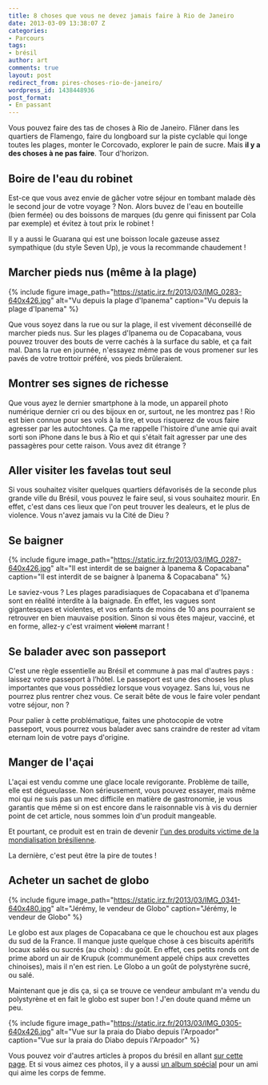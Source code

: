 ```yaml
---
title: 8 choses que vous ne devez jamais faire à Rio de Janeiro
date: 2013-03-09 13:38:07 Z
categories:
- Parcours
tags:
- brésil
author: art
comments: true
layout: post
redirect_from: pires-choses-rio-de-janeiro/
wordpress_id: 1438448936
post_format:
- En passant
---
```


Vous pouvez faire des tas de choses à Rio de Janeiro. Flâner dans les quartiers de Flamengo, faire du longboard sur la piste cyclable qui longe toutes les plages, monter le Corcovado, explorer le pain de sucre. Mais **il y a des choses à ne pas faire**. Tour d'horizon.<!-- more -->



## Boire de l'eau du robinet



Est-ce que vous avez envie de gâcher votre séjour en tombant malade dès le second jour de votre voyage ? Non. Alors buvez de l'eau en bouteille (bien fermée) ou des boissons de marques (du genre qui finissent par Cola par exemple) et évitez à tout prix le robinet !

Il y a aussi le Guarana qui est une boisson locale gazeuse assez sympathique (du style Seven Up), je vous la recommande chaudement !



## Marcher pieds nus (même à la plage)



 {% include figure image_path="https://static.irz.fr/2013/03/IMG_0283-640x426.jpg" alt="Vu depuis la plage d'Ipanema" caption="Vu depuis la plage d'Ipanema" %}


Que vous soyez dans la rue ou sur la plage, il est vivement déconseillé de marcher pieds nus. Sur les plages d'Ipanema ou de Copacabana, vous pouvez trouver des bouts de verre cachés à la surface du sable, et ça fait mal. Dans la rue en journée, n'essayez même pas de vous promener sur les pavés de votre trottoir préféré, vos pieds brûleraient.



## Montrer ses signes de richesse



Que vous ayez le dernier smartphone à la mode, un appareil photo numérique dernier cri ou des bijoux en or, surtout, ne les montrez pas ! Rio est bien connue pour ses vols à la tire, et vous risquerez de vous faire agresser par les autochtones. Ça me rappelle l'histoire d'une amie qui avait sorti son iPhone dans le bus à Rio et qui s'était fait agresser par une des passagères pour cette raison. Vous avez dit étrange ?



## Aller visiter les favelas tout seul



Si vous souhaitez visiter quelques quartiers défavorisés de la seconde plus grande ville du Brésil, vous pouvez le faire seul, si vous souhaitez mourir. En effet, c'est dans ces lieux que l'on peut trouver les dealeurs, et le plus de violence. Vous n'avez jamais vu la Cité de Dieu ?



## Se baigner



 {% include figure image_path="https://static.irz.fr/2013/03/IMG_0287-640x426.jpg" alt="Il est interdit de se baigner à Ipanema & Copacabana" caption="Il est interdit de se baigner à Ipanema & Copacabana" %}


Le saviez-vous ? Les plages paradisiaques de Copacabana et d'Ipanema sont en réalité interdite à la baignade. En effet, les vagues sont gigantesques et violentes, et vos enfants de moins de 10 ans pourraient se retrouver en bien mauvaise position. Sinon si vous êtes majeur, vacciné, et en forme, allez-y c'est vraiment <del>violent</del> marrant !



## Se balader avec son passeport



C'est une règle essentielle au Brésil et commune à pas mal d'autres pays : laissez votre passeport à l’hôtel. Le passeport est une des choses les plus importantes que vous possédiez lorsque vous voyagez. Sans lui, vous ne pourrez plus rentrer chez vous. Ce serait bête de vous le faire voler pendant votre séjour, non ?

Pour palier à cette problématique, faites une photocopie de votre passeport, vous pourrez vous balader avec sans craindre de rester ad vitam eternam loin de votre pays d'origine.



## Manger de l'açai



L'açai est vendu comme une glace locale revigorante. Problème de taille, elle est dégueulasse. Non sérieusement, vous pouvez essayer, mais même moi qui ne suis pas un mec difficile en matière de gastronomie, je vous garantis que même si on est encore dans le raisonnable vis à vis du dernier point de cet article, nous sommes loin d'un produit mangeable.

Et pourtant, ce produit est en train de devenir [l'un des produits victime de la mondialisation brésilienne](http://www.lemonde.fr/planete/article/2009/03/05/l-acai-fruit-de-la-mondialisation_1163672_3244.html).

La dernière, c'est peut être la pire de toutes !





## Acheter un sachet de globo



 {% include figure image_path="https://static.irz.fr/2013/03/IMG_0341-640x480.jpg" alt="Jérémy, le vendeur de Globo" caption="Jérémy, le vendeur de Globo" %}


Le globo est aux plages de Copacabana ce que le chouchou est aux plages du sud de la France. Il manque juste quelque chose à ces biscuits apéritifs locaux salés ou sucrés (au choix) : du goût. En effet, ces petits ronds ont de prime abord un air de Krupuk (communément appelé chips aux crevettes chinoises), mais il n'en est rien. Le Globo a un goût de polystyrène sucré, ou salé.

Maintenant que je dis ça, si ça se trouve ce vendeur ambulant m'a vendu du polystyrène et en fait le globo est super bon ! J'en doute quand même un peu.

 {% include figure image_path="https://static.irz.fr/2013/03/IMG_0305-640x426.jpg" alt="Vue sur la praia do Diabo depuis l'Arpoador" caption="Vue sur la praia do Diabo depuis l'Arpoador" %}


Vous pouvez voir d'autres articles à propos du brésil en allant [sur cette page](http://irz.fr/?s=br%C3%A9sil). Et si vous aimez ces photos, il y a aussi [un album spécial](https://irz.fr/bresil-petits-culs) pour un ami qui aime les corps de femme.
